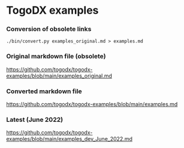 # TogoDX examples

### Conversion of obsolete links

```
./bin/convert.py examples_original.md > examples.md
```

### Original markdown file (obsolete)

https://github.com/togodx/togodx-examples/blob/main/examples_original.md

### Converted markdown file

https://github.com/togodx/togodx-examples/blob/main/examples.md

### Latest (June 2022)

https://github.com/togodx/togodx-examples/blob/main/examples_dev_June_2022.md
